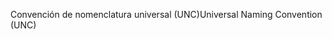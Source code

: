 <span data-ttu-id="7001f-101">Convención de nomenclatura universal (UNC)</span><span class="sxs-lookup"><span data-stu-id="7001f-101">Universal Naming Convention (UNC)</span></span>